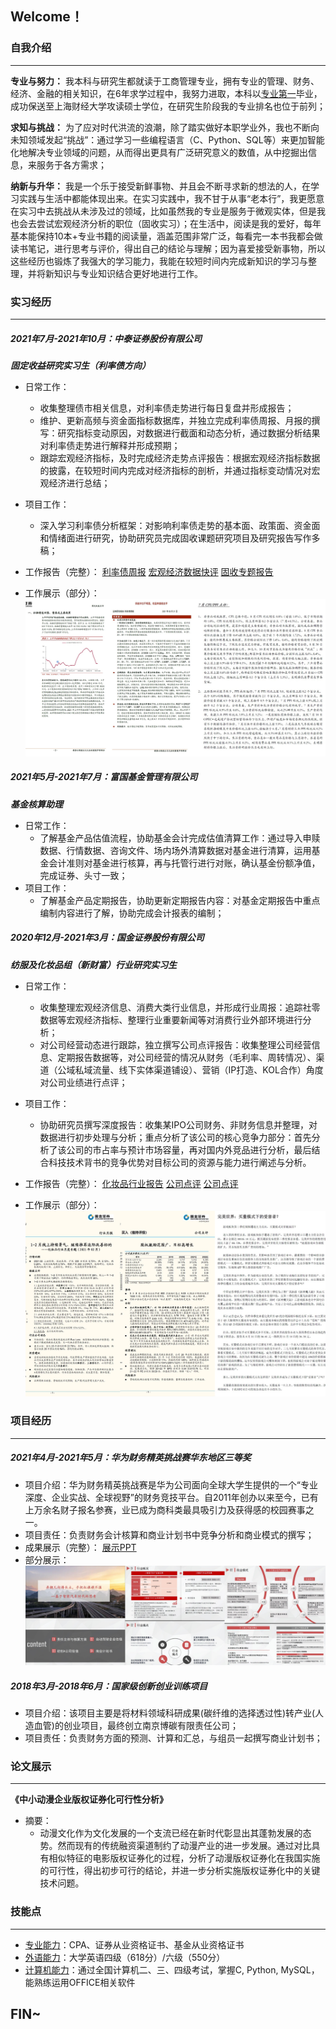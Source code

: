 ## Welcome！

### 自我介绍
----------------------
**专业与努力：** 我本科与研究生都就读于工商管理专业，拥有专业的管理、财务、经济、金融的相关知识，在6年求学过程中，我努力进取，本科以[专业第一](https://github.com/ariahcy/hechenyuan.github.io/blob/gh-pages/2.%20%E6%9C%AC%E7%A7%91%E6%88%90%E7%BB%A9%2B%E7%A0%94%E7%A9%B6%E7%94%9F%E6%88%90%E7%BB%A9.pdf)毕业，成功保送至上海财经大学攻读硕士学位，在研究生阶段我的专业排名也位于前列；

**求知与挑战：** 为了应对时代洪流的浪潮，除了踏实做好本职学业外，我也不断向未知领域发起“挑战”：通过学习一些编程语言（C、Python、SQL等）来更加智能化地解决专业领域的问题，从而得出更具有广泛研究意义的数值，从中挖掘出信息，来服务于各方需求；

**纳新与升华：** 我是一个乐于接受新鲜事物、并且会不断寻求新的想法的人，在学习实践与生活中都能体现出来。在实习实践中，我不甘于从事“老本行”，我更愿意在实习中去挑战从未涉及过的领域，比如虽然我的专业是服务于微观实体，但是我也会去尝试宏观经济分析的职位（固收实习）；在生活中，阅读是我的爱好，每年基本能保持10本+专业书籍的阅读量，涵盖范围非常广泛，每看完一本书我都会做读书笔记，进行思考与评价，得出自己的结论与理解；因为喜爱接受新事物，所以这些经历也锻炼了我强大的学习能力，我能在较短时间内完成新知识的学习与整理，并将新知识与专业知识结合更好地进行工作。


### 实习经历
-----------------------------
##### 2021年7月-2021年10月：中泰证券股份有限公司                                                                                                
**_固定收益研究实习生（利率债方向）_**
- 日常工作：
  - 收集整理债市相关信息，对利率债走势进行每日复盘并形成报告；
  - 维护、更新高频与资金面指标数据库，并独立完成利率债周报、月报的撰写：研究指标变动原因，对数据进行截面和动态分析，通过数据分析结果对利率债走势进行解释并形成预期； 
  - 跟踪宏观经济指标，及时完成经济走势点评报告：根据宏观经济指标数据的披露，在较短时间内完成对经济指标的剖析，并通过指标变动情况对宏观经济进行总结；
- 项目工作：
  - 深入学习利率债分析框架：对影响利率债走势的基本面、政策面、资金面和情绪面进行研究，协助研究员完成固收课题研究项目及研究报告写作多稿；

- 工作报告（完整）：
[利率债周报](https://github.com/ariahcy/hechenyuan.github.io/blob/gh-pages/%E5%88%A9%E7%8E%87%E5%80%BA%E5%91%A8%E6%8A%A5%EF%BC%9A%E4%BE%9B%E7%BB%99%E5%86%B2%E5%87%BB%E4%B8%8D%E6%98%8E%E6%98%BE%EF%BC%8C%E6%94%B6%E7%9B%8A%E7%8E%87%E6%9B%B2%E7%BA%BF%E8%B5%B0%E5%B9%B3.pdf)
[宏观经济数据快评](https://github.com/ariahcy/hechenyuan.github.io/blob/gh-pages/%E5%AE%8F%E8%A7%82%E7%BB%8F%E6%B5%8E%E6%95%B0%E6%8D%AE%E5%BF%AB%E8%AF%84.pdf)
[固收专题报告](https://github.com/ariahcy/hechenyuan.github.io/blob/gh-pages/%E9%A1%B9%E7%9B%AE%E5%B7%A5%E4%BD%9C%EF%BC%9A%E5%9C%B0%E5%8C%BA%E7%A4%BE%E8%9E%8D%E4%B8%AD%E7%9A%84%E2%80%9C%E9%A9%AC%E5%A4%AA%E6%95%88%E5%BA%94%E2%80%9D%EF%BC%88%E9%83%A8%E5%88%86%EF%BC%89.pdf)
- 工作展示（部分）：
![展示](https://github.com/ariahcy/hechenyuan.github.io/blob/gh-pages/1.jpg)


##### 2021年5月-2021年7月：富国基金管理有限公司                                                                                                                
**_基金核算助理_**
- 日常工作：
  - 了解基金产品估值流程，协助基金会计完成估值清算工作：通过导入申赎数据、行情数据、咨询文件、场内场外清算数据对基金进行清算，运用基金会计准则对基金进行核算，再与托管行进行对账，确认基金份额净值，完成证券、头寸一致；
- 项目工作：
  - 了解基金产品定期报告，协助更新定期报告内容：对基金定期报告中重点编制内容进行了解，协助完成会计报表的编制；


##### 2020年12月-2021年3月：国金证券股份有限公司                                                                                         
**_纺服及化妆品组（新财富）行业研究实习生_**
- 日常工作：
  - 收集整理宏观经济信息、消费大类行业信息，并形成行业周报：追踪社零数据等宏观经济指标、整理行业重要新闻等对消费行业外部环境进行分析；
  - 对公司经营动态进行跟踪，独立撰写公司点评报告：收集整理公司经营信息、定期报告数据等，对公司经营的情况从财务（毛利率、周转情况）、渠道（公域私域流量、线下实体渠道铺设）、营销（IP打造、KOL合作）角度对公司业绩进行点评；
- 项目工作：
  - 协助研究员撰写深度报告：收集某IPO公司财务、非财务信息并整理，对数据进行初步处理与分析；重点分析了该公司的核心竞争力部分：首先分析了该公司的市占率与预计市场容量，再对国内外竞品进行分析，最后结合科技技术背书的竞争优势对目标公司的资源与能力进行阐述与分析。

- 工作报告（完整）：
[化妆品行业报告](https://github.com/ariahcy/hechenyuan.github.io/blob/gh-pages/%E5%8C%96%E5%A6%86%E5%93%81%E6%9C%88%E6%8A%A52%E6%9C%88%E6%9C%88%E6%8A%A5%EF%BC%9A1-2%E6%9C%88%E7%BA%BF%E4%B8%8A%E6%8C%81%E7%BB%AD%E6%99%AF%E6%B0%94%EF%BC%8C%E7%BB%A7%E7%BB%AD%E6%8E%A8%E8%8D%90%E8%BE%B9%E9%99%85%E6%94%B9%E5%96%84%E6%A0%87%E7%9A%84.pdf)
[公司点评](https://github.com/ariahcy/hechenyuan.github.io/blob/gh-pages/%E5%BE%A1%E5%AE%B6%E6%B1%87%E5%85%AC%E5%91%8A%E7%82%B9%E8%AF%84%EF%BC%9A%E8%82%A1%E6%9D%83%E6%BF%80%E5%8A%B1%E8%8C%83%E5%9B%B4%E5%B9%BF%EF%BC%8C%E7%9B%AE%E6%A0%87%E9%AB%98%E5%A2%9E%E9%95%BF.pdf)
[公司点评](https://github.com/ariahcy/hechenyuan.github.io/blob/gh-pages/%E5%AE%8C%E7%BE%8E%E4%B8%96%E7%95%8C%EF%BC%9A%E4%B9%B0%E9%87%8F%E6%A8%A1%E5%BC%8F%E4%B8%8B%E7%9A%84%E5%8F%97%E5%AE%B3%E8%80%85%EF%BC%9F.pdf)
- 工作展示（部分）：
![展示](https://github.com/ariahcy/hechenyuan.github.io/blob/gh-pages/2.jpg)


### 项目经历
------------------------
##### 2021年4月-2021年5月：华为财务精英挑战赛华东地区三等奖
- 项目介绍：华为财务精英挑战赛是华为公司面向全球大学生提供的一个“专业深度、企业实战、全球视野”的财务竞技平台。自2011年创办以来至今，已有上万余名财子报名参赛，业已成为商科类最具吸引力及获得感的校园赛事之一。
- 项目责任：负责财务会计核算和商业计划书中竞争分析和商业模式的撰写；
- 成果展示（完整）：
[展示PPT](https://github.com/ariahcy/hechenyuan.github.io/blob/gh-pages/%E4%B8%8A%E6%B5%B7%E8%B4%A2%E7%BB%8F%E5%A4%A7%E5%AD%A6%2B%E6%9C%89bear%E6%9D%A5.pdf)
- 部分展示：
![展示](https://raw.githubusercontent.com/ariahcy/hechenyuan.github.io/gh-pages/3.jpg)


##### 2018年3月-2018年6月：国家级创新创业训练项目
- 项目介绍：该项目主要是将材料领域科研成果(碳纤维的选择透过性)转产业(人造血管)的创业项目，最终创立南京博碳有限责任公司；
- 项目责任：负责财务方面的预测、计算和汇总，与组员一起撰写商业计划书；


### 论文展示
-------------------------------
**《中小动漫企业版权证券化可行性分析》**
- 摘要：
  -  动漫文化作为文化发展的一个支流已经在新时代彰显出其蓬勃发展的态势。然而现有的传统融资渠道制约了动漫产业的进一步发展。通过对比具有相似特征的电影版权证券化的过程，分析了动漫版权证券化在我国实施的可行性，得出初步可行的结论，并进一步分析实施版权证券化中的关键技术问题。


### 技能点
------------------------------
- [专业能力](https://github.com/ariahcy/hechenyuan.github.io/blob/gh-pages/5.%20%E4%BB%8E%E4%B8%9A%E8%B5%84%E6%A0%BC%E8%AF%81%E6%98%8E.pdf)：CPA、证券从业资格证书、基金从业资格证书
- [外语能力](https://github.com/ariahcy/hechenyuan.github.io/blob/gh-pages/6.%20%E8%8B%B1%E8%AF%AD%E6%88%90%E7%BB%A9%E8%AF%81%E6%98%8E.pdf)：大学英语四级（618分）/六级（550分）
- [计算机能力](https://github.com/ariahcy/hechenyuan.github.io/blob/gh-pages/7.%20%E8%AE%A1%E7%AE%97%E6%9C%BA%E7%AD%89%E7%BA%A7%E8%AF%81%E6%98%8E.pdf)：通过全国计算机二、三、四级考试，掌握C, Python, MySQL，能熟练运用OFFICE相关软件


## FIN~

